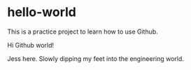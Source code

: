 # hello-world
This is a practice project to learn how to use Github.

Hi Github world!

Jess here. Slowly dipping my feet into the engineering world.
